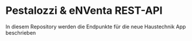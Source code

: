 # Pestalozzi & eNVenta REST-API

In diesem Repository werden die Endpunkte für die neue Haustechnik App beschrieben